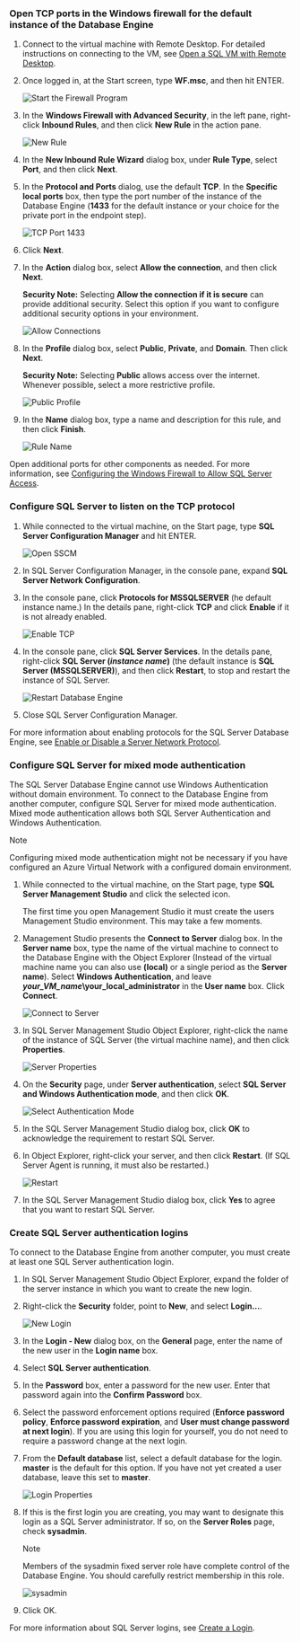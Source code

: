 ### Open TCP ports in the Windows firewall for the default instance of the Database Engine
1. Connect to the virtual machine with Remote Desktop. For detailed instructions on connecting to the VM, see [Open a SQL VM with Remote Desktop](../articles/virtual-machines/virtual-machines-windows-portal-sql-server-provision.md#open-the-vm-with-remote-desktop).
2. Once logged in, at the Start screen, type **WF.msc**, and then hit ENTER.
   
    ![Start the Firewall Program](./media/virtual-machines-sql-server-connection-steps/12Open-WF.png)
3. In the **Windows Firewall with Advanced Security**, in the left pane, right-click **Inbound Rules**, and then click **New Rule** in the action pane.
   
    ![New Rule](./media/virtual-machines-sql-server-connection-steps/13New-FW-Rule.png)
4. In the **New Inbound Rule Wizard** dialog box, under **Rule Type**, select **Port**, and then click **Next**.
5. In the **Protocol and Ports** dialog, use the default **TCP**. In the **Specific local ports** box, then type the port number of the instance of the Database Engine (**1433** for the default instance or your choice for the private port in the endpoint step).
   
    ![TCP Port 1433](./media/virtual-machines-sql-server-connection-steps/14Port-1433.png)
6. Click **Next**.
7. In the **Action** dialog box, select **Allow the connection**, and then click **Next**.
   
    **Security Note:** Selecting **Allow the connection if it is secure** can provide additional security. Select this option if you want to configure additional security options in your environment.
   
    ![Allow Connections](./media/virtual-machines-sql-server-connection-steps/15Allow-Connection.png)
8. In the **Profile** dialog box, select **Public**, **Private**, and **Domain**. Then click **Next**.
   
    **Security Note:**  Selecting **Public** allows access over the internet. Whenever possible, select a more restrictive profile.
   
    ![Public Profile](./media/virtual-machines-sql-server-connection-steps/16Public-Private-Domain-Profile.png)
9. In the **Name** dialog box, type a name and description for this rule, and then click **Finish**.
   
    ![Rule Name](./media/virtual-machines-sql-server-connection-steps/17Rule-Name.png)

Open additional ports for other components as needed. For more information, see [Configuring the Windows Firewall to Allow SQL Server Access](http://msdn.microsoft.com/library/cc646023.aspx).

### Configure SQL Server to listen on the TCP protocol
1. While connected to the virtual machine, on the Start page, type **SQL Server Configuration Manager** and hit ENTER.
   
    ![Open SSCM](./media/virtual-machines-sql-server-connection-steps/9Click-SSCM.png)
2. In SQL Server Configuration Manager, in the console pane, expand **SQL Server Network Configuration**.
3. In the console pane, click **Protocols for MSSQLSERVER** (he default instance name.) In the details pane, right-click **TCP** and click **Enable** if it is not already enabled.
   
    ![Enable TCP](./media/virtual-machines-sql-server-connection-steps/10Enable-TCP.png)
4. In the console pane, click **SQL Server Services**. In the details pane, right-click **SQL Server (*instance name*)** (the default instance is **SQL Server (MSSQLSERVER)**), and then click **Restart**, to stop and restart the instance of SQL Server.
   
    ![Restart Database Engine](./media/virtual-machines-sql-server-connection-steps/11Restart.png)
5. Close SQL Server Configuration Manager.

For more information about enabling protocols for the SQL Server Database Engine, see [Enable or Disable a Server Network Protocol](http://msdn.microsoft.com/library/ms191294.aspx).

### Configure SQL Server for mixed mode authentication
The SQL Server Database Engine cannot use Windows Authentication without domain environment. To connect to the Database Engine from another computer, configure SQL Server for mixed mode authentication. Mixed mode authentication allows both SQL Server Authentication and Windows Authentication.

> [!NOTE]
> Configuring mixed mode authentication might not be necessary if you have configured an Azure Virtual Network with a configured domain environment.
> 
> 

1. While connected to the virtual machine, on the Start page, type **SQL Server Management Studio** and click the selected icon.
   
    The first time you open Management Studio it must create the users Management Studio environment. This may take a few moments.
2. Management Studio presents the **Connect to Server** dialog box. In the **Server name** box, type the name of the virtual machine to connect to the Database Engine  with the Object Explorer (Instead of the virtual machine name you can also use **(local)** or a single period as the **Server name**). Select **Windows Authentication**, and leave ***your_VM_name*\your_local_administrator** in the **User name** box. Click **Connect**.
   
    ![Connect to Server](./media/virtual-machines-sql-server-connection-steps/19Connect-to-Server.png)
3. In SQL Server Management Studio Object Explorer, right-click the name of the instance of SQL Server (the virtual machine name), and then click **Properties**.
   
    ![Server Properties](./media/virtual-machines-sql-server-connection-steps/20Server-Properties.png)
4. On the **Security** page, under **Server authentication**, select **SQL Server and Windows Authentication mode**, and then click **OK**.
   
    ![Select Authentication Mode](./media/virtual-machines-sql-server-connection-steps/21Mixed-Mode.png)
5. In the SQL Server Management Studio dialog box, click **OK** to acknowledge the requirement to restart SQL Server.
6. In Object Explorer, right-click your server, and then click **Restart**. (If SQL Server Agent is running, it must also be restarted.)
   
    ![Restart](./media/virtual-machines-sql-server-connection-steps/22Restart2.png)
7. In the SQL Server Management Studio dialog box, click **Yes** to agree that you want to restart SQL Server.

### Create SQL Server authentication logins
To connect to the Database Engine from another computer, you must create at least one SQL Server authentication login.

1. In SQL Server Management Studio Object Explorer, expand the folder of the server instance in which you want to create the new login.
2. Right-click the **Security** folder, point to **New**, and select **Login...**.
   
    ![New Login](./media/virtual-machines-sql-server-connection-steps/23New-Login.png)
3. In the **Login - New** dialog box, on the **General** page, enter the name of the new user in the **Login name** box.
4. Select **SQL Server authentication**.
5. In the **Password** box, enter a password for the new user. Enter that password again into the **Confirm Password** box.
6. Select the password enforcement options required (**Enforce password policy**, **Enforce password expiration**, and **User must change password at next login**). If you are using this login for yourself, you do not need to require a password change at the next login.
7. From the **Default database** list, select a default database for the login. **master** is the default for this option. If you have not yet created a user database, leave this set to **master**.
   
    ![Login Properties](./media/virtual-machines-sql-server-connection-steps/24Test-Login.png)
8. If this is the first login you are creating, you may want to designate this login as a SQL Server administrator. If so, on the **Server Roles** page, check **sysadmin**.
   
   > [!NOTE]
   > Members of the sysadmin fixed server role have complete control of the Database Engine. You should carefully restrict membership in this role.
   > 
   > 
   > 
   > 
   
   ![sysadmin](./media/virtual-machines-sql-server-connection-steps/25sysadmin.png)
9. Click OK.

For more information about SQL Server logins, see [Create a Login](http://msdn.microsoft.com/library/aa337562.aspx).

